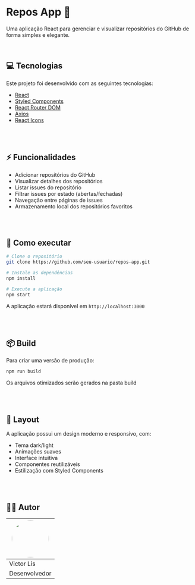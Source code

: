 # Repos App 🚀

Uma aplicação React para gerenciar e visualizar repositórios do GitHub de forma simples e elegante.

<br>

## 💻 Tecnologias

Este projeto foi desenvolvido com as seguintes tecnologias:

- [React](https://reactjs.org/)
- [Styled Components](https://styled-components.com/)
- [React Router DOM](https://reactrouter.com/)
- [Axios](https://axios-http.com/)
- [React Icons](https://react-icons.github.io/react-icons/)

<br>
<br>

## ⚡ Funcionalidades

- Adicionar repositórios do GitHub
- Visualizar detalhes dos repositórios
- Listar issues do repositório
- Filtrar issues por estado (abertas/fechadas)
- Navegação entre páginas de issues
- Armazenamento local dos repositórios favoritos

<br>
<br>

## 🚀 Como executar

```bash
# Clone o repositório
git clone https://github.com/seu-usuario/repos-app.git

# Instale as dependências
npm install

# Execute a aplicação
npm start
```

A aplicação estará disponível em `http://localhost:3000`

<br>
<br>

## 📦 Build

Para criar uma versão de produção:

```bash
npm run build
```

Os arquivos otimizados serão gerados na pasta build

<br>
<br>

## 🎨 Layout

A aplicação possui um design moderno e responsivo, com:

- Tema dark/light
- Animações suaves
- Interface intuitiva
- Componentes reutilizáveis
- Estilização com Styled Components

<br>
<br>

## 👨‍💻 Autor

| <img src="https://github.com/Victor-Lis.png" width="100" style="border-radius:50%"/> |
| --- |
| Victor Lis |
| Desenvolvedor |